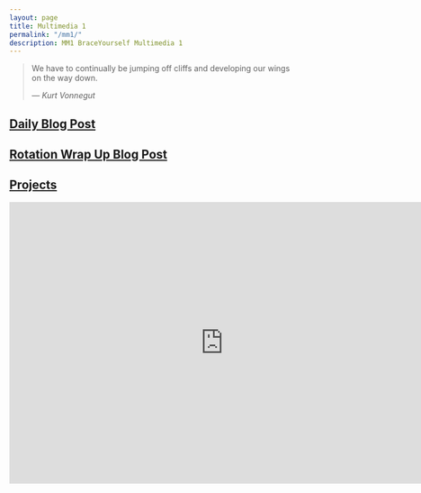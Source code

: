 ```yaml
---
layout: page
title: Multimedia 1
permalink: "/mm1/"
description: MM1 BraceYourself Multimedia 1
---
```


> We have to continually be jumping off cliffs and developing our wings on the way down.
>
> &mdash; <cite>Kurt Vonnegut</cite>

## [Daily Blog Post](/mm1/daily-blog-post)

## [Rotation Wrap Up Blog Post](/mm1/rotation-blog-post)

## [Projects](/mm1/projects)

<iframe src="https://docs.google.com/a/dcsdk12.org/forms/d/1bkQfldXWVktf0XATLBGm5e6kX8cmBCUkfFVVAVX9w0I/viewform?embedded=true" width="760" height="500" frameborder="0" marginheight="0" marginwidth="0">Loading...</iframe>
